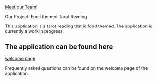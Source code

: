 [Meet our Team!](admin/team.md)

Our Project: Food themed Tarot Reading

This application is a tarot reading that is food themed. The application is currently a work in progress.

## The application can be found here
[welcome page](https://cse110-sp23-groupll.github.io/cse110-sp23-group11/source/welcome.html)

Frequently asked questions can be found on the welcome page of the application. 
